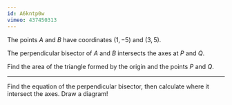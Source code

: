 ```yaml
---
id: A6kntp0w
vimeo: 437450313
---
```


The points $A$ and $B$ have coordinates $(1, -5)$ and $(3, 5).$

The perpendicular bisector of $A$ and $B$ intersects the axes at $P$ and $Q.$

Find the area of the triangle formed by the origin and the points $P$ and $Q.$

---

Find the equation of the perpendicular bisector, then calculate where it intersect the axes. Draw a diagram!
